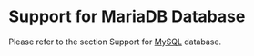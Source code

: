 # Support for MariaDB Database

Please refer to the section Support for [MySQL](./mysql.md) database.

